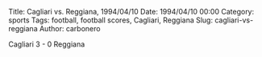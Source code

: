 Title: Cagliari vs. Reggiana, 1994/04/10
Date: 1994/04/10 00:00
Category: sports
Tags: football, football scores, Cagliari, Reggiana
Slug: cagliari-vs-reggiana
Author: carbonero


Cagliari 3 - 0 Reggiana
